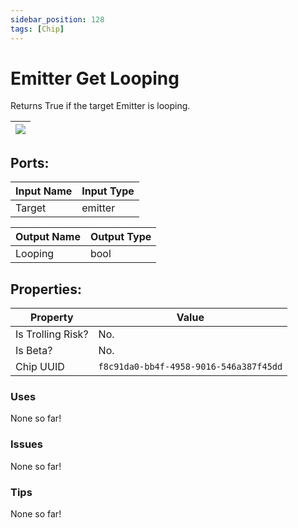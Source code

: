 ```yaml
---
sidebar_position: 128
tags: [Chip]
---
```


# Emitter Get Looping


Returns True if the target Emitter is looping.

| ![](https://images-ext-2.discordapp.net/external/MPmIaQzlEPmgGWlgi-WxBBXt0Bjv_zWPkg1y1f_sy3s/https/www.recroomcircuits.com/image/circuit/absolute-value?width=206&height=108) |
|-----|

## Ports:

| Input Name | Input Type |
|-----------|-----------|
| Target | emitter |

| Output Name | Output Type |
|-----------|-----------|
| Looping | bool |

## Properties:

| Property  | Value |
|-------------------|-----------|
| Is Trolling Risk? | No. |
| Is Beta? | No. |
| Chip UUID | `f8c91da0-bb4f-4958-9016-546a387f45dd` |

### Uses
None so far!

### Issues
None so far!

### Tips
None so far!
